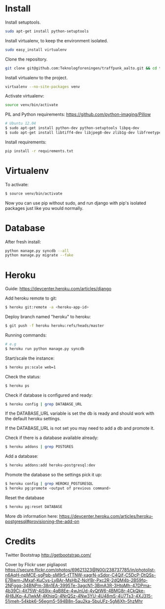 Install
=======

Install setuptools.
```bash
sudo apt-get install python-setuptools
```

Install virtualenv, to keep the environment isolated.
```bash
sudo easy_install virtualenv
```

Clone the repository.
```bash
git clone git@github.com:Teknologforeningen/traffpunk_aalto.git && cd traffpunk_aalto/
```

Install virtualenv to the project.
```bash
virtualenv --no-site-packages venv
```

Activate virtualenv:
```bash
source venv/bin/activate
```

PIL and Python requirements:
https://github.com/python-imaging/Pillow
```bash
# Ubuntu 12.04
$ sudo apt-get install python-dev python-setuptools libpq-dev
$ sudo apt-get install libtiff4-dev libjpeg8-dev zlib1g-dev libfreetype6-dev liblcms1-dev libwebp-dev
```

Install requirements:
```bash
pip install -r requirements.txt
```

Virtualenv
==========

To activate:
```bash
$ source venv/bin/activate
```

Now you can use pip without sudo, and run django with pip's isolated packages just like you would normally.

Database
=========

After fresh install:
```bash
python manage.py syncdb --all
python manage.py migrate --fake
```


Heroku
======

Guide: https://devcenter.heroku.com/articles/django

Add heroku remote to git:
```bash
$ heroku git:remote -a <heroku-app-id>
```

Deploy branch named "heroku" to heroku:
```bash
$ git push -f heroku heroku:refs/heads/master
```

Running commands:
```bash
# e.g
$ heroku run python manage.py syncdb
```

Start/scale the instance:
```bash
$ heroku ps:scale web=1
```

Check the status:
```bash
$ heroku ps
```

Check if database is configured and ready:
```bash
$ heroku config | grep DATABASE_URL
```

If the DATABASE_URL variable is set the db is ready and should work with the default heroku settings.

If the DATABASE_URL is not set you may need to add a db and promote it.

Check if there is a database available already:
```bash
$ heroku addons | grep POSTGRES
```
Add a database:
```bash
$ heroku addons:add heroku-postgresql:dev
```
Promote the database so the settings pick it up:
```bash
$ heroku config | grep HEROKU_POSTGRESQL
$ heroku pg:promote <output of previous command>
```

Reset the database
```bash
$ heroku pg:reset DATABASE
```

More db information here: https://devcenter.heroku.com/articles/heroku-postgresql#provisioning-the-add-on

Credits
========

Twitter Bootstrap
http://getbootstrap.com/

Cover by Flickr user pigliapost
https://secure.flickr.com/photos/69621323@N00/238737785/in/photolist-n6AqH-npMCE-sgPpb-sM9r5-tTTNW-xagrN-xSdor-C4Qjf-C5DcP-DtQSs-E7Bwm-JMxaf-KuCys-LyBAr-MsHbZ-NoYBr-Pxc2R-2dQM4b-2B59fq-2NFggq-34BNPm-38n1EA-3995Te-3agcN1-3BmA3R-3HtqMh-47DPma-4b39Ci-4it75W-4jS9jx-4qB8Ee-4wJnUd-4yQtW6-4BMG8r-4CkQke-4H8JKp-4J1wkM-4KhjqG-4NrQSz-4Nw3YU-4U48mS-4U7Ts3-4XJ315-51jmeh-54kbk6-56egm5-594B8n-5au2ka-5buUFz-5gMjXh-5hzMhr